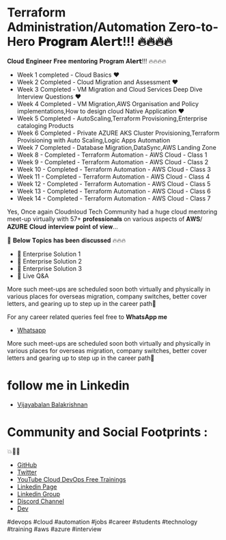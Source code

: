 # Terraform Administration/Automation Zero-to-Hero 𝐏𝐫𝐨𝐠𝐫𝐚𝐦 𝐀𝗹𝗲𝗿𝘁!!! 🔥🔥🔥🔥

𝐂𝐥𝐨𝐮𝐝 𝐄𝐧𝐠𝐢𝐧𝐞𝐞𝐫 𝐅𝐫𝐞𝐞 𝐦𝐞𝐧𝐭𝐨𝐫𝐢𝐧𝐠 𝐏𝐫𝐨𝐠𝐫𝐚𝐦 𝐀𝗹𝗲𝗿𝘁!!! 🔥🔥🔥🔥

- Week 1 completed - Cloud Basics ❤️
- Week 2 Completed - Cloud Migration and Assessment ❤️
- Week 3 Completed - VM Migration and Cloud Services Deep Dive Interview Questions ❤️
- Week 4 Completed - VM Migration,AWS Organisation and Policy implementations,How to design cloud Native Application  ❤️
- Week 5 Completed - AutoScaling,Terraform Provisioning,Enterprise cataloging Products
- Week 6 Completed - Private AZURE AKS Cluster Provisioning,Terraform Provisioning with Auto Scaling,Logic Apps Automation
- Week 7 Completed - Database Migration,DataSync,AWS Landing Zone
- Week 8 - Completed - Terraform Automation - AWS Cloud - Class 1
- Week 9 - Completed - Terraform Automation - AWS Cloud - Class 2
- Week 10 - Completed - Terraform Automation - AWS Cloud - Class 3
- Week 11 - Completed - Terraform Automation - AWS Cloud - Class 4
- Week 12 - Completed - Terraform Automation - AWS Cloud - Class 5
- Week 13 - Completed - Terraform Automation - AWS Cloud - Class 6
- Week 14 - Completed - Terraform Automation - AWS Cloud - Class 7


Yes, Once again Cloudnloud Tech Community had a huge cloud mentoring meet-up virtually with 57+ 𝐩𝐫𝐨𝐟𝐞𝐬𝐬𝐢𝐨𝐧𝐚𝐥𝐬 on various aspects of 𝐀𝐖𝐒/𝐀𝐙𝐔𝐑𝐄 𝐂𝐥𝐨𝐮𝐝 𝐢𝐧𝐭𝐞𝐫𝐯𝐢𝐞𝐰 𝐩𝐨𝐢𝐧𝐭 𝐨𝐟 𝐯𝐢𝐞𝐰...

🎯 𝐁𝐞𝐥𝐨𝐰 𝐓𝐨𝐩𝐢𝐜𝐬 𝐡𝐚𝐬 𝐛𝐞𝐞𝐧 𝐝𝐢𝐬𝐜𝐮𝐬𝐬𝐞𝐝 🔥🔥🔥



- 📌 Enterprise Solution 1
- 📌 Enterprise Solution 2
- 📌 Enterprise Solution 3
- 📌 Live Q&A


More such meet-ups are scheduled soon both virtually and physically in various places for overseas migration, company switches, better cover letters, and gearing up to step up in the career path💯



For any career related queries feel free to  **WhatsApp me**

- [Whatsapp](https://wa.me/message/2EM3VEAMEMVHP1)

More such meet-ups are scheduled soon both virtually and physically in various places for overseas migration, company switches, better cover letters and gearing up to step up in the career path💯

# follow me in Linkedin

- [Vijayabalan Balakrishnan ](https://www.linkedin.com/in/vijaystack/)
# Community and Social Footprints :  

💥🧑‍💻 

- [GitHub](https://github.com/cloudnloud)
- [Twitter](https://twitter.com/cloudnloud)
- [YouTube Cloud DevOps Free Trainings](https://www.youtube.com/c/CloudnLoud)
- [Linkedin Page](https://www.linkedin.com/company/cloudnloud/)
- [Linkedin Group](https://www.linkedin.com/groups/9124202/)
- [Discord Channel](https://discord.com/invite/vbjRQGVhuF)
- [Dev](https://dev.to/cloudnloud)

#devops #cloud #automation #jobs #career #students #technology #training #aws #azure #interview
